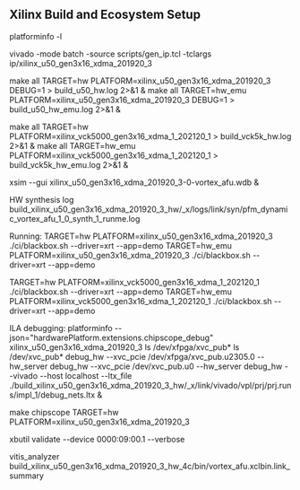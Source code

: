 ## Xilinx Build and Ecosystem Setup

platforminfo -l

vivado -mode batch -source scripts/gen_ip.tcl -tclargs ip/xilinx_u50_gen3x16_xdma_201920_3

make all TARGET=hw PLATFORM=xilinx_u50_gen3x16_xdma_201920_3 DEBUG=1 > build_u50_hw.log 2>&1 &
make all TARGET=hw_emu PLATFORM=xilinx_u50_gen3x16_xdma_201920_3 DEBUG=1 > build_u50_hw_emu.log 2>&1 &

make all TARGET=hw PLATFORM=xilinx_vck5000_gen3x16_xdma_1_202120_1 > build_vck5k_hw.log 2>&1 &
make all TARGET=hw_emu PLATFORM=xilinx_vck5000_gen3x16_xdma_1_202120_1 > build_vck5k_hw_emu.log 2>&1 &

xsim --gui xilinx_u50_gen3x16_xdma_201920_3-0-vortex_afu.wdb &

HW synthesis log
build_xilinx_u50_gen3x16_xdma_201920_3_hw/_x/logs/link/syn/pfm_dynamic_vortex_afu_1_0_synth_1_runme.log

Running:
TARGET=hw PLATFORM=xilinx_u50_gen3x16_xdma_201920_3 ./ci/blackbox.sh --driver=xrt --app=demo
TARGET=hw_emu PLATFORM=xilinx_u50_gen3x16_xdma_201920_3 ./ci/blackbox.sh --driver=xrt --app=demo

TARGET=hw PLATFORM=xilinx_vck5000_gen3x16_xdma_1_202120_1 ./ci/blackbox.sh --driver=xrt --app=demo
TARGET=hw_emu PLATFORM=xilinx_vck5000_gen3x16_xdma_1_202120_1 ./ci/blackbox.sh --driver=xrt --app=demo

ILA debugging:
platforminfo --json="hardwarePlatform.extensions.chipscope_debug" xilinx_u50_gen3x16_xdma_201920_3
ls /dev/xfpga/xvc_pub*
ls /dev/xvc_pub*
debug_hw --xvc_pcie /dev/xfpga/xvc_pub.u2305.0 --hw_server
debug_hw --xvc_pcie /dev/xvc_pub.u0 --hw_server
debug_hw --vivado --host localhost --ltx_file ./build_xilinx_u50_gen3x16_xdma_201920_3_hw/_x/link/vivado/vpl/prj/prj.runs/impl_1/debug_nets.ltx &

make chipscope TARGET=hw PLATFORM=xilinx_u50_gen3x16_xdma_201920_3

xbutil validate --device 0000:09:00.1 --verbose

vitis_analyzer build_xilinx_u50_gen3x16_xdma_201920_3_hw_4c/bin/vortex_afu.xclbin.link_summary